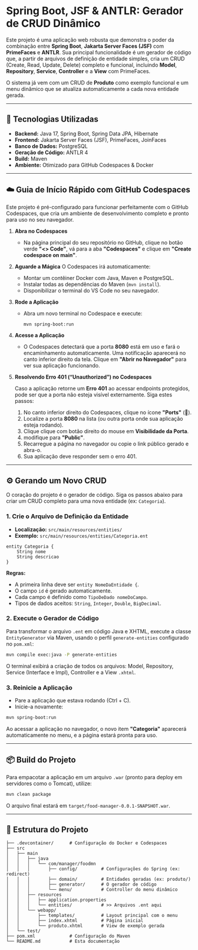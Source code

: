# Spring Boot, JSF & ANTLR: Gerador de CRUD Dinâmico

Este projeto é uma aplicação web robusta que demonstra o poder da combinação entre **Spring Boot**, **Jakarta Server Faces (JSF)** com **PrimeFaces** e **ANTLR**. Sua principal funcionalidade é um gerador de código que, a partir de arquivos de definição de entidade simples, cria um CRUD (Create, Read, Update, Delete) completo e funcional, incluindo **Model**, **Repository**, **Service**, **Controller** e a **View** com PrimeFaces.

O sistema já vem com um CRUD de **Produto** como exemplo funcional e um menu dinâmico que se atualiza automaticamente a cada nova entidade gerada.

---

## 🚀 Tecnologias Utilizadas

* **Backend:** Java 17, Spring Boot, Spring Data JPA, Hibernate
* **Frontend:** Jakarta Server Faces (JSF), PrimeFaces, JoinFaces
* **Banco de Dados:** PostgreSQL
* **Geração de Código:** ANTLR 4
* **Build:** Maven
* **Ambiente:** Otimizado para GitHub Codespaces & Docker

---

## ☁️ Guia de Início Rápido com GitHub Codespaces

Este projeto é pré-configurado para funcionar perfeitamente com o GitHub Codespaces, que cria um ambiente de desenvolvimento completo e pronto para uso no seu navegador.

1. **Abra no Codespaces**

   * Na página principal do seu repositório no GitHub, clique no botão verde **"<> Code"**, vá para a aba **"Codespaces"** e clique em **"Create codespace on main"**.

2. **Aguarde a Mágica**
   O Codespaces irá automaticamente:

   * Montar um contêiner Docker com Java, Maven e PostgreSQL.
   * Instalar todas as dependências do Maven (`mvn install`).
   * Disponibilizar o terminal do VS Code no seu navegador.

3. **Rode a Aplicação**

   * Abra um novo terminal no Codespace e execute:

     ```bash
     mvn spring-boot:run
     ```

4. **Acesse a Aplicação**

   * O Codespaces detectará que a porta **8080** está em uso e fará o encaminhamento automaticamente. Uma notificação aparecerá no canto inferior direito da tela. Clique em **"Abrir no Navegador"** para ver sua aplicação funcionando.

5. **Resolvendo Erro 401 (“Unauthorized”) no Codespaces**
   
   Caso a aplicação retorne um **Erro 401** ao acessar endpoints protegidos, pode ser que a porta não esteja visível externamente. Siga estes passos:

   1. No canto inferior direito do Codespaces, clique no ícone **"Ports"** (🔌).
   2. Localize a porta **8080** na lista (ou outra porta onde sua aplicação esteja rodando).
   3. Clique clique com botão direito do mouse em **Visibilidade da Porta**.
   4. modifique para **"Public"**.
   5. Recarregue a página no navegador ou copie o link público gerado e abra-o.
   6. Sua aplicação deve responder sem o erro 401.

---

## ⚙️ Gerando um Novo CRUD

O coração do projeto é o gerador de código. Siga os passos abaixo para criar um CRUD completo para uma nova entidade (ex: `Categoria`).

### 1. Crie o Arquivo de Definição da Entidade

* **Localização:** `src/main/resources/entities/`
* **Exemplo:** `src/main/resources/entities/Categoria.ent`

```ent
entity Categoria {
    String nome
    String descricao
}
```

**Regras:**

* A primeira linha deve ser `entity NomeDaEntidade {`.
* O campo `id` é gerado automaticamente.
* Cada campo é definido como `TipoDeDado nomeDoCampo`.
* Tipos de dados aceitos: `String`, `Integer`, `Double`, `BigDecimal`.

### 2. Execute o Gerador de Código

Para transformar o arquivo `.ent` em código Java e XHTML, execute a classe `EntityGenerator` via Maven, usando o perfil `generate-entities` configurado no `pom.xml`:

```bash
mvn compile exec:java -P generate-entities
```

O terminal exibirá a criação de todos os arquivos: Model, Repository, Service (Interface e Impl), Controller e a View `.xhtml`.

### 3. Reinicie a Aplicação

* Pare a aplicação que estava rodando (Ctrl + C).
* Inicie-a novamente:

```bash
mvn spring-boot:run
```

Ao acessar a aplicação no navegador, o novo item **"Categoria"** aparecerá automaticamente no menu, e a página estará pronta para uso.

---

## 📦 Build do Projeto

Para empacotar a aplicação em um arquivo `.war` (pronto para deploy em servidores como o Tomcat), utilize:

```bash
mvn clean package
```

O arquivo final estará em `target/food-manager-0.0.1-SNAPSHOT.war`.

---

## 📁 Estrutura do Projeto

```
├── .devcontainer/      # Configuração do Docker e Codespaces
├── src
│   ├── main
│   │   ├── java
│   │   │   └── com/manager/foodmn
│   │   │       ├── config/         # Configurações do Spring (ex: redirect)
│   │   │       ├── domain/         # Entidades geradas (ex: produto/)
│   │   │       ├── generator/      # O gerador de código
│   │   │       └── menu/           # Controller do menu dinâmico
│   │   ├── resources
│   │   │   ├── application.properties
│   │   │   └── entities/           # >> Arquivos .ent aqui
│   │   └── webapp/
│   │       ├── templates/          # Layout principal com o menu
│   │       ├── index.xhtml         # Página inicial
│   │       └── produto.xhtml       # View de exemplo gerada
│   └── test/
├── pom.xml             # Configuração do Maven
└── README.md           # Esta documentação
```
